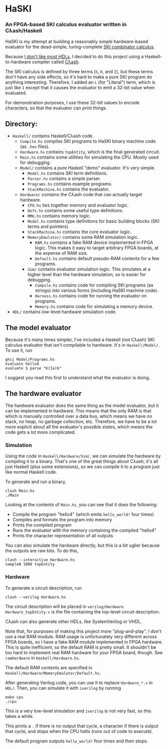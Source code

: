 # HaSKI

### An FPGA-based SKI calculus evaluator written in Cλash/Haskell

HaSKI is my attempt at building a reasonably simple hardware-based evaluator
for the dead-simple, turing-complete [SKI combinator calculus](https://en.wikipedia.org/wiki/SKI_combinator_calculus).

Because [I don't like most HDLs](http://yager.io/talks/CLaSH.pdf), I
decided to do this project using a Haskell-to-hardware compiler called
[Cλash](https://github.com/clash-lang/clash-compiler).

The SKI calculus is defined by three terms (`S`, `K`, and `I`), but these terms
don't have any side effects, so it's hard to make a pure SKI program
do anything interesting. Therefore, I added an `L` (for "Literal") term,
which is just like `I` except that it causes the evaluator to emit a 32-bit
value when evaluated.

For demonstration purposes, I use these 32-bit values to encode characters,
so that the evaluator can print things.

## Directory:

* `Haskell/` contains Haskell/Cλash code.
  * `Compile.hs` compiles SKI programs to HaSKI binary machine code (as `.hex` files).
  * `Hardware.hs` contains `topEntity`, which is the final generated circuit.
  * `Main.hs` contains some utilities for simulating the CPU. Mostly used for debugging.
  * `Model/` contains a pure Haskell "demo" evaluator. It's very simple.
    * `Model.hs` contains SKI term definitions.
    * `Parser.hs` contains a simple parser.
    * `Programs.hs` contains example programs.
    * `StackMachine.hs` contains the evaluator.
  * `Hardware/` contains the Cλash code that can actually target hardware.
    * `CPU.hs` ties together memory and evaluator logic.
    * `Defs.hs` contains some useful type definitions.
    * `MMU.hs` contains memory logic.
    * `Model.hs` contains type definitions for basic building blocks (SKI terms and pointers).
    * `StackMachine.hs` contains the core evaluator logic.
    * `MemoryEmulator/` contains some RAM simulation logic.
      * `RAM.hs` contains a fake RAM device implemented in FPGA logic. This makes it easy to target arbitrary FPGA boards, at the expense of RAM size.
      * `Default.hs` contains default pseudo-RAM contents for a few programs.
    * `Sim/` contains evaluator simulation logic. This simulates at a higher level than the hardware simulation, so is easier for debugging.
      * `Compile.hs` contains code for compiling SKI programs (as strings) into various forms (including HaSKI machine code).
      * `Harness.hs` contains code for running the evaluator on programs.
      * `Memory.hs` contains code for simulating a memory device.
* `HDL/` contains low-level hardware simulation code.

## The model evaluator

Because it's many times simpler, I've included a Haskell (not Cλash) SKI
calculus evaluator that isn't compilable to hardware. It's in `Haskell/Model/`. To use
it, run

```
ghci Model/Programs.hs
evaluate hello4
evaluate $ parse "K(Ia)b"
```

I suggest you read this first to understand what the evaluator is doing.

## The hardware evaluator

The hardware evaluator does the same thing as the model evaluator, but
it can be implemented in hardware. This means that the only RAM
is that which is manually controlled over a data bus, which means we
have no stack, no heap, no garbage collection, etc. Therefore, we have to
be a lot more explicit about all the evaluator's possible states,
which means the code gets a lot more complicated.

### Simulation

Using the code in `Haskell/Hardware/Sim/`, we can simulate the hardware by compiling
it to a binary. That's one of the great things about Cλash; it's all just
Haskell (plus some extensions), so we can compile it to a program just
like normal Haskell code.

To generate and run a binary,

```
clash Main.hs
./Main
```

Looking at the contents of `Main.hs`, you can see that it does the following:

* Compile the program "hello4" (which emits `hello_world!` four times)
* Compiles and formats the program into memory
* Prints the compiled program
* Runs the evaluator with the memory containing the compiled "hello4"
* Prints the character representation of all outputs

You can also simulate the hardware directly, but this is a bit uglier
because the outputs are raw bits. To do this,

```
clash --interactive Hardware.hs
sampleN 1000 topEntity
```

### Hardware

To generate a circuit description, run

```
clash --verilog Hardware.hs
```

The circuit description will be placed in `verilog/Hardware`.
`Hardware_topEntity.v` is the file containing the top-level circuit description.

Cλash can also generate other HDLs, like SystemVerilog or VHDL.

Note that, for purposes of making this project more "plug-and-play", I don't
use a real RAM module. RAM usage is unfortunately very different across FPGA
boards, so I have a fake RAM module implemented in FPGA hardware. This is quite
inefficient, so the default RAM is pretty small. It shouldn't be too hard to
implement real RAM hardware for your FPGA board, though. See
`ramHardware` in `Haskell/Hardware.hs`.

The default RAM contents are specified in
`Haskell/Hardware/MemoryEmulator/Default.hs`.

After generating Verilog code, you can use it to replace `Hardware_*.v`
in `HDL/`. Then, you can  simulate it with `iverilog` by running

```
make cpu
./cpu
```

This is a very low-level simulation and `iverilog` is not very fast,
so this takes a while.

This prints a `.` if there is no output that cycle, a character if there
is output that cycle, and stops when the CPU halts (runs out of code to
execute).

The default program outputs `hello_world!` four times and then stops.
